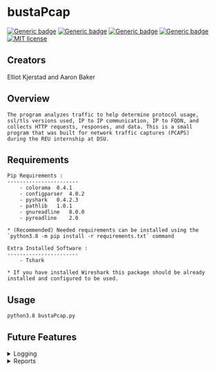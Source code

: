 # bustaPcap
[![Generic badge](https://img.shields.io/badge/Python-3.8-blue.svg)](https://www.python.org/downloads/release/python-373/)
[![Generic badge](https://img.shields.io/badge/build-passing-GREEN.svg)]()
[![Generic badge](https://img.shields.io/badge/version-1.0-GREEN.svg)]()
[![Generic badge](https://img.shields.io/badge/wiki-in_progress-yellow.svg)](https://github.com/abaker2010/bustaPcap/wiki)
[![MIT license](https://img.shields.io/badge/License-MIT-blue.svg)](https://github.com/abaker2010/bustaPcap/blob/master/LICENSE)


Creators 
-----------------------
Elliot Kjerstad and Aaron Baker 

Overview
-----------------------

	The program analyzes traffic to help determine protocol usage,
	ssl/tls versions used, IP to IP communication, IP to FQDN, and
	collects HTTP requests, responses, and data. This is a small 
	program that was built for network traffic captures (PCAPS) 
	during the REU internship at DSU.


Requirements
-----------------------
	Pip Requirements : 
	-----------------------
		- colorama	0.4.1
		- configparser 	4.0.2
		- pyshark	0.4.2.3
		- pathlib	1.0.1
		- gnureadline	8.0.0
		- pyreadline 	2.0
	
	* (Recommended) Needed requirements can be installed using the `python3.8 -m pip install -r requirements.txt` command

	Extra Installed Software : 
	-----------------------
		- Tshark
		
	* If you have installed Wireshark this package should be already installed and configured to be used. 


Usage
-----------------------

	python3.8 bustaPcap.py


Future Features
-----------------------

<details close>
<summary>Logging</summary>
<br>
<ul>
<li>[ ] Cleaner log files</li> 
<li>[ ] Option for clearing all log files</li> 
<li>[ ] More options for rebuilding files from the capture</li>
<li>[ ] Improved file structure</li> 
</ul>
 
</details>


<details close>
<summary>Reports</summary>
<br>
<ul>
<li>[ ] Better looking reports</li> 
<li>[ ] Other output options for output files</li>
</ul>
</details>


